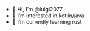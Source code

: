 - 👋 Hi, I’m @luigi2077
- 👀 I’m interested in kotlin/java
- 🌱 I’m currently learning rust

<!---
luigi2077/luigi2077 is a ✨ special ✨ repository because its `README.md` (this file) appears on your GitHub profile.
You can click the Preview link to take a look at your changes.
--->
